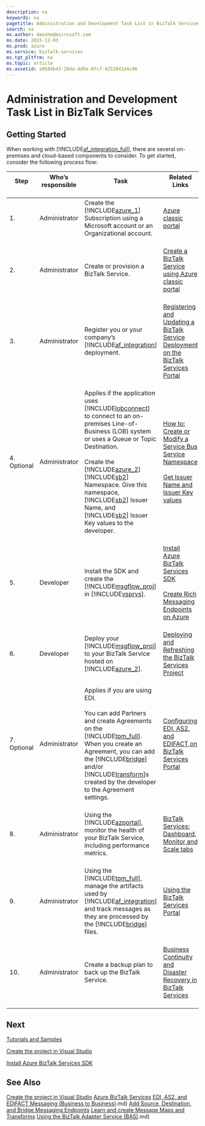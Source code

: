 ```yaml
---
description: na
keywords: na
pagetitle: Administration and Development Task List in BizTalk Services
search: na
ms.author: deonhe@microsoft.com
ms.date: 2015-12-03
ms.prod: azure
ms.service: biztalk-services
ms.tgt_pltfrm: na
ms.topic: article
ms.assetid: a9584b43-20da-4d5e-8fcf-4253941d4c96
---
```

# Administration and Development Task List in BizTalk Services

## Getting Started
When working with [!INCLUDE[af_integration_full](/Token/af_integration_full_md.md)], there are several on-premises and cloud-based components to consider. To get started, consider the following process flow:

|Step <br /> <br />|Who’s responsible <br /> <br />|Task <br /> <br />|Related Links <br /> <br />|
|--------|---------------------|--------|-----------------|
|1. <br /> <br />|Administrator <br /> <br />|Create the [!INCLUDE[azure_1](/Token/azure_1_md.md)] Subscription using a Microsoft account or an Organizational account. <br /> <br />|[Azure classic portal](http://go.microsoft.com/fwlink/p/?LinkID=213885) <br /> <br />|
|2. <br /> <br />|Administrator <br /> <br />|Create or provision a BizTalk Service. <br /> <br />|[Create a BizTalk Service using Azure classic portal](http://go.microsoft.com/fwlink/p/?LinkID=302280) <br /> <br />|
|3. <br /> <br />|Administrator <br /> <br />|Register you or your company’s [!INCLUDE[af_integration](/Token/af_integration_md.md)] deployment. <br /> <br />|[Registering and Updating a BizTalk Service Deployment on the BizTalk Services Portal](/Topic/Registering_and_Updating_a_BizTalk_Service_Deployment_on_the_BizTalk_Services_Portal.md) <br /> <br />|
|4. Optional <br /> <br />|Administrator <br /> <br />|Applies if the application uses [!INCLUDE[lobconnect](/Token/lobconnect_md.md)] to connect to an on-premises Line-of-Business (LOB) system or uses a Queue or Topic Destination. <br /> <br />Create the [!INCLUDE[azure_2](/Token/azure_2_md.md)][!INCLUDE[sb2](/Token/sb2_md.md)] Namespace. Give this namespace, [!INCLUDE[sb2](/Token/sb2_md.md)] Issuer Name, and [!INCLUDE[sb2](/Token/sb2_md.md)] Issuer Key values to the developer. <br /> <br />|[How to: Create or Modify a Service Bus Service Namespace](http://go.microsoft.com/fwlink/p/?LinkID=248628) <br /> <br />[Get Issuer Name and Issuer Key values](http://go.microsoft.com/fwlink/p/?LinkID=303941) <br /> <br />|
|5. <br /> <br />|Developer <br /> <br />|Install the SDK and create the [!INCLUDE[msgflow_proj](/Token/msgflow_proj_md.md)] in [!INCLUDE[vsprvs](/Token/vsprvs_md.md)]. <br /> <br />|[Install Azure BizTalk Services SDK](/Topic/Install_Azure_BizTalk_Services_SDK.md) <br /> <br />[Create Rich Messaging Endpoints on Azure](/Topic/Create_Rich_Messaging_Endpoints_on_Azure.md) <br /> <br />|
|6. <br /> <br />|Developer <br /> <br />|Deploy your [!INCLUDE[msgflow_proj](/Token/msgflow_proj_md.md)] to your BizTalk Service hosted on [!INCLUDE[azure_2](/Token/azure_2_md.md)]. <br /> <br />|[Deploying and Refreshing the BizTalk Services Project](/Topic/Deploying_and_Refreshing_the_BizTalk_Services_Project.md) <br /> <br />|
|7. Optional <br /> <br />|Administrator <br /> <br />|Applies if you are using EDI. <br /> <br />You can add Partners and create Agreements on the [!INCLUDE[tpm_full](/Token/tpm_full_md.md)]. When you create an Agreement, you can add the [!INCLUDE[bridge](/Token/bridge_md.md)] and/or [!INCLUDE[transform](/Token/transform_md.md)]s created by the developer to the Agreement settings. <br /> <br />|[Configuring EDI, AS2, and EDIFACT on BizTalk Services Portal](/Topic/Configuring_EDI,_AS2,_and_EDIFACT_on_BizTalk_Services_Portal.md) <br /> <br />|
|8. <br /> <br />|Administrator <br /> <br />|Using the [!INCLUDE[azportal](/Token/azportal_md.md)], monitor the health of your BizTalk Service, including performance metrics. <br /> <br />|[BizTalk Services: Dashboard, Monitor and Scale tabs](http://go.microsoft.com/fwlink/p/?LinkID=302281) <br /> <br />|
|9. <br /> <br />|Administrator <br /> <br />|Using the [!INCLUDE[tpm_full](/Token/tpm_full_md.md)], manage the artifacts used by [!INCLUDE[af_integration](/Token/af_integration_md.md)] and track messages as they are processed by the [!INCLUDE[bridge](/Token/bridge_md.md)] files. <br /> <br />|[Using the BizTalk Services Portal](/Topic/Using_the_BizTalk_Services_Portal.md) <br /> <br />|
|10. <br /> <br />|Administrator <br /> <br />|Create a backup plan to back up the BizTalk Service. <br /> <br />|[Business Continuity and Disaster Recovery in BizTalk Services](/Topic/Business_Continuity_and_Disaster_Recovery_in_BizTalk_Services.md) <br /> <br />|

## Next
[Tutorials and Samples](/Topic/Tutorials_and_Samples.md)

[Create the project in Visual Studio](/Topic/Create_the_project_in_Visual_Studio.md)

[Install Azure BizTalk Services SDK](/Topic/Install_Azure_BizTalk_Services_SDK.md)

## See Also
[Create the project in Visual Studio](/Topic/Create_the_project_in_Visual_Studio.md)
[Azure BizTalk Services](http://go.microsoft.com/fwlink/p/?LinkID=303664)
[EDI, AS2, and EDIFACT Messaging &#40;Business to Business&#41;](/Topic/EDI,_AS2,_and_EDIFACT_Messaging__Business_to_Business).md)
[Add Source, Destination, and Bridge Messaging Endpoints](/Topic/Add_Source,_Destination,_and_Bridge_Messaging_Endpoints.md)
[Learn and create Message Maps and Transforms](/Topic/Learn_and_create_Message_Maps_and_Transforms.md)
[Using the BizTalk Adapter Service &#40;BAS&#41;](/Topic/Using_the_BizTalk_Adapter_Service__BAS).md)

